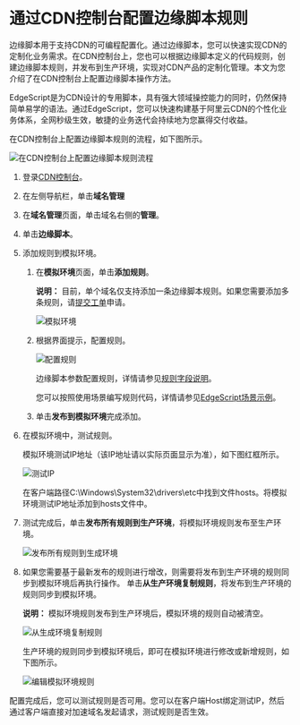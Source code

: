 # 通过CDN控制台配置边缘脚本规则

边缘脚本用于支持CDN的可编程配置化。通过边缘脚本，您可以快速实现CDN的定制化业务需求。在CDN控制台上，您也可以根据边缘脚本定义的代码规则，创建边缘脚本规则，并发布到生产环境，实现对CDN产品的定制化管理。本文为您介绍了在CDN控制台上配置边缘脚本操作方法。

EdgeScript是为CDN设计的专用脚本，具有强大领域操控能力的同时，仍然保持简单易学的语法。通过EdgeScript，您可以快速构建基于阿里云CDN的个性化业务体系，全网秒级生效，敏捷的业务迭代会持续地为您赢得交付收益。

在CDN控制台上配置边缘脚本规则的流程，如下图所示。

![在CDN控制台上配置边缘脚本规则流程](https://static-aliyun-doc.oss-cn-hangzhou.aliyuncs.com/assets/img/zh-CN/5349174951/p65439.png)

1.  登录[CDN控制台](https://cdn.console.aliyun.com)。

2.  在左侧导航栏，单击**域名管理**

3.  在**域名管理**页面，单击域名右侧的**管理**。

4.  单击**边缘脚本**。

5.  添加规则到模拟环境。

    1.  在**模拟环境**页面，单击**添加规则**。

        **说明：** 目前，单个域名仅支持添加一条边缘脚本规则。如果您需要添加多条规则，请[提交工单](https://selfservice.console.aliyun.com/ticket/createIndex)申请。

        ![模拟环境](https://static-aliyun-doc.oss-cn-hangzhou.aliyuncs.com/assets/img/zh-CN/5349174951/p65161.png)

    2.  根据界面提示，配置规则。

        ![配置规则](https://static-aliyun-doc.oss-cn-hangzhou.aliyuncs.com/assets/img/zh-CN/5349174951/p98082.png)

        边缘脚本参数配置规则，详情请参见[规则字段说明](/intl.zh-CN/边缘脚本/简介/原理介绍.md)。

        您可以按照使用场景编写规则代码，详情请参见[EdgeScript场景示例](/intl.zh-CN/边缘脚本/EdgeScript场景示例.md)。

    3.  单击**发布到模拟环境**完成添加。

6.  在模拟环境中，测试规则。

    模拟环境测试IP地址（该IP地址请以实际页面显示为准），如下图红框所示。

    ![测试IP](https://static-aliyun-doc.oss-cn-hangzhou.aliyuncs.com/assets/img/zh-CN/6349174951/p65164.png)

    在客户端路径C:\\Windows\\System32\\drivers\\etc中找到文件hosts。将模拟环境测试IP地址添加到hosts文件中。

7.  测试完成后，单击**发布所有规则到生产环境**，将模拟环境规则发布至生产环境。

    ![发布所有规则到生成环境](https://static-aliyun-doc.oss-cn-hangzhou.aliyuncs.com/assets/img/zh-CN/6349174951/p65390.png)

8.  如果您需要基于最新发布的规则进行增改，则需要将发布到生产环境的规则同步到模拟环境后再执行操作。 单击**从生产环境复制规则**，将发布到生产环境的规则同步到模拟环境。

    **说明：** 模拟环境规则发布到生产环境后，模拟环境的规则自动被清空。

    ![从生成环境复制规则](https://static-aliyun-doc.oss-cn-hangzhou.aliyuncs.com/assets/img/zh-CN/6349174951/p65389.png)

    生产环境的规则同步到模拟环境后，即可在模拟环境进行修改或新增规则，如下图所示。

    ![编辑模拟环境规则](https://static-aliyun-doc.oss-cn-hangzhou.aliyuncs.com/assets/img/zh-CN/6349174951/p65397.png)


配置完成后，您可以测试规则是否可用。您可以在客户端Host绑定测试IP，然后通过客户端直接对加速域名发起请求，测试规则是否生效。

